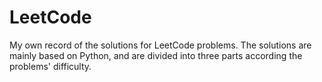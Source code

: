 # LeetCode

My own record of the solutions for LeetCode problems. The solutions are mainly based on Python, and are divided into three parts according the problems' difficulty.